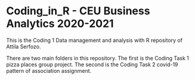 # Coding_in_R - CEU Business Analytics 2020-2021

This is the Coding 1 Data management and analysis with R repository of Attila Serfozo.

There are two main folders in this repository.
The first is the Coding Task 1 pizza places group project.
The second is the Coding Task 2 covid-19 pattern of association assignment.
